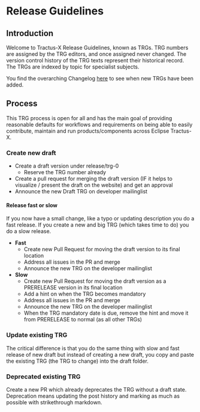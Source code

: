 # Release Guidelines

## Introduction

Welcome to Tractus-X Release Guidelines, known as TRGs. TRG numbers are assigned by the TRG
editors, and once assigned never changed. The version control history of the TRG texts represent their historical
record. The TRGs are indexed by topic for specialist subjects.

You find the overarching Changelog [here](release/trg-0) to see when new TRGs have been added.

## Process

This TRG process is open for all and has the main goal of providing reasonable defaults for workflows and requirements on being able to easily contribute, maintain and run products/components across Eclipse Tractus-X.

### Create new draft

- Create a draft version under release/trg-0
  - Reserve the TRG number already
- Create a pull request for merging the draft version (IF it helps to visualize / present the draft on the website) and get an approval
- Announce the new Draft TRG on developer mailinglist

#### Release fast or slow

If you now have a small change, like a typo or updating description  you do a fast release. If you create a new and big TRG (which takes time to do) you do a slow release.

- **Fast**
  - Create new Pull Request for moving the draft version to its final location
  - Address all issues in the PR and merge
  - Announce the new TRG on the developer mailinglist
- **Slow**
  - Create new Pull Request for moving the draft version as a PRERELEASE version in its final location
  - Add a hint on when the TRG becomes mandatory
  - Address all issues in the PR and merge
  - Announce the new TRG on the developer mailinglist
  - When the TRG mandatory date is due, remove the hint and move it from PRERELEASE to normal (as all other TRGs)

### Update existing TRG

The critical difference is that you do the same thing with slow and fast release of new draft but instead of creating a new draft, you copy and paste the existing TRG (the TRG to change) into the draft folder.

### Deprecated existing TRG

Create a new PR which already deprecates the TRG without a draft state. Deprecation means updating the post history and marking as much as possible with strikethrough markdown.

